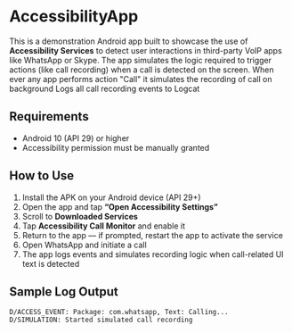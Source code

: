 # AccessibilityApp
This is a demonstration Android app built to showcase the use of **Accessibility Services** to detect user interactions in third-party VoIP apps like WhatsApp or Skype. The app simulates the logic required to trigger actions (like call recording) when a call is detected on the screen.
When ever any app performs action "Call" it simulates the recording of call on background
Logs all call recording events to Logcat

## Requirements

- Android 10 (API 29) or higher
- Accessibility permission must be manually granted
## How to Use

1. Install the APK on your Android device (API 29+)
2. Open the app and tap **“Open Accessibility Settings”**
3. Scroll to **Downloaded Services**
4. Tap **Accessibility Call Monitor** and enable it
5. Return to the app — if prompted, restart the app to activate the service
6. Open WhatsApp and initiate a call
7. The app logs events and simulates recording logic when call-related UI text is detected
## Sample Log Output

```plaintext
D/ACCESS_EVENT: Package: com.whatsapp, Text: Calling...
D/SIMULATION: Started simulated call recording

